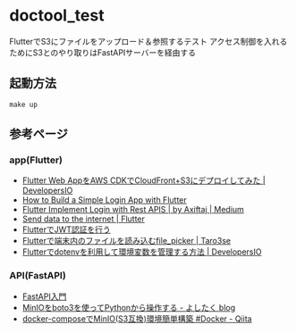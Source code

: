 # doctool_test

FlutterでS3にファイルをアップロード＆参照するテスト
アクセス制御を入れるためにS3とのやり取りはFastAPIサーバーを経由する

## 起動方法

```
make up
```

## 参考ページ

### app(Flutter)

- [Flutter Web AppをAWS CDKでCloudFront+S3にデプロイしてみた | DevelopersIO](https://dev.classmethod.jp/articles/deploying-the-flutter-app-web-to-cloudfronts3-with-aws-cdk/)
- [How to Build a Simple Login App with Flutter](https://www.freecodecamp.org/news/how-to-build-a-simple-login-app-with-flutter/)
- [Flutter Implement Login with Rest APIS | by Axiftaj | Medium](https://axiftaj.medium.com/flutter-implement-login-with-rest-apis-6857b356d08c)
- [Send data to the internet | Flutter](https://docs.flutter.dev/cookbook/networking/send-data)
- [FlutterでJWT認証を行う](https://zenn.dev/joo_hashi/articles/7887a9348ca244)
- [Flutterで端末内のファイルを読み込むfile_picker | Taro3se](https://taro3se.com/p/279)
- [Flutterでdotenvを利用して環境変数を管理する方法 | DevelopersIO](https://dev.classmethod.jp/articles/flutter-dotenv/)

### API(FastAPI)

- [FastAPI入門](https://zenn.dev/sh0nk/books/537bb028709ab9)
- [MinIOをboto3を使ってPythonから操作する - よしたく blog](https://yoshitaku-jp.hatenablog.com/entry/2022/04/29/130000)
- [docker-composeでMinIO(S3互換)環境簡単構築 #Docker - Qiita](https://qiita.com/A-Kira/items/5bb9b3108ba12f533e49)

